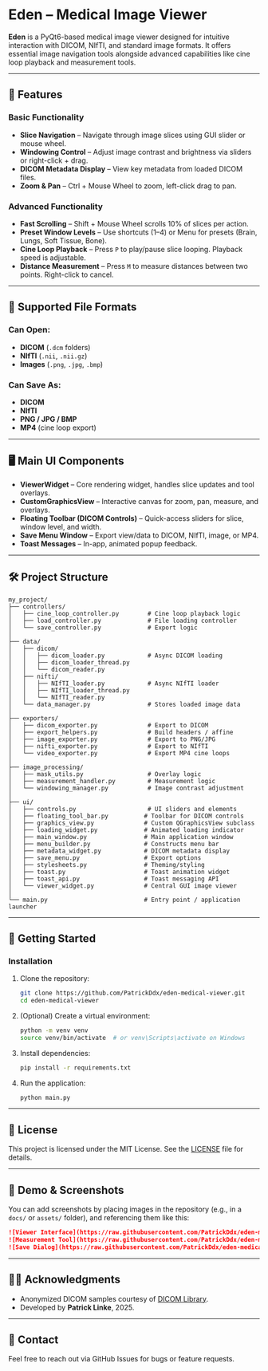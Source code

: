# Eden – Medical Image Viewer

**Eden** is a PyQt6-based medical image viewer designed for intuitive interaction with DICOM, NIfTI, and standard image formats. It offers essential image navigation tools alongside advanced capabilities like cine loop playback and measurement tools.

---

## 🧩 Features

### Basic Functionality
- **Slice Navigation** – Navigate through image slices using GUI slider or mouse wheel.
- **Windowing Control** – Adjust image contrast and brightness via sliders or right-click + drag.
- **DICOM Metadata Display** – View key metadata from loaded DICOM files.
- **Zoom & Pan** – Ctrl + Mouse Wheel to zoom, left-click drag to pan.

### Advanced Functionality
- **Fast Scrolling** – Shift + Mouse Wheel scrolls 10% of slices per action.
- **Preset Window Levels** – Use shortcuts (1–4) or Menu for presets (Brain, Lungs, Soft Tissue, Bone).
- **Cine Loop Playback** – Press `P` to play/pause slice looping. Playback speed is adjustable.
- **Distance Measurement** – Press `M` to measure distances between two points. Right-click to cancel.

---

## 📂 Supported File Formats

### Can Open:
- **DICOM** (`.dcm` folders)
- **NIfTI** (`.nii`, `.nii.gz`)
- **Images** (`.png`, `.jpg`, `.bmp`)

### Can Save As:
- **DICOM**
- **NIfTI**
- **PNG / JPG / BMP**
- **MP4** (cine loop export)

---

## 🖥️ Main UI Components

- **ViewerWidget** – Core rendering widget, handles slice updates and tool overlays.
- **CustomGraphicsView** – Interactive canvas for zoom, pan, measure, and overlays.
- **Floating Toolbar (DICOM Controls)** – Quick-access sliders for slice, window level, and width.
- **Save Menu Window** – Export view/data to DICOM, NIfTI, image, or MP4.
- **Toast Messages** – In-app, animated popup feedback.

---

## 🛠️ Project Structure

```plaintext
my_project/
├── controllers/
│   ├── cine_loop_controller.py        # Cine loop playback logic
│   ├── load_controller.py             # File loading controller
│   └── save_controller.py             # Export logic
│
├── data/
│   ├── dicom/
│   │   ├── dicom_loader.py            # Async DICOM loading
│   │   ├── dicom_loader_thread.py
│   │   └── dicom_reader.py
│   ├── nifti/
│   │   ├── NIfTI_loader.py            # Async NIfTI loader
│   │   ├── NIfTI_loader_thread.py
│   │   └── NIfTI_reader.py
│   └── data_manager.py                # Stores loaded image data
│
├── exporters/
│   ├── dicom_exporter.py              # Export to DICOM
│   ├── export_helpers.py              # Build headers / affine
│   ├── image_exporter.py              # Export to PNG/JPG
│   ├── nifti_exporter.py              # Export to NIfTI
│   └── video_exporter.py              # Export MP4 cine loops
│
├── image_processing/
│   ├── mask_utils.py                  # Overlay logic
│   ├── measurement_handler.py         # Measurement logic
│   └── windowing_manager.py           # Image contrast adjustment
│
├── ui/
│   ├── controls.py                    # UI sliders and elements
│   ├── floating_tool_bar.py          # Toolbar for DICOM controls
│   ├── graphics_view.py              # Custom QGraphicsView subclass
│   ├── loading_widget.py             # Animated loading indicator
│   ├── main_window.py                # Main application window
│   ├── menu_builder.py               # Constructs menu bar
│   ├── metadata_widget.py            # DICOM metadata display
│   ├── save_menu.py                  # Export options
│   ├── stylesheets.py                # Theming/styling
│   ├── toast.py                      # Toast animation widget
│   ├── toast_api.py                  # Toast messaging API
│   └── viewer_widget.py              # Central GUI image viewer
│
└── main.py                           # Entry point / application launcher
```

---

## 🚀 Getting Started

### Installation

1. Clone the repository:
   ```bash
   git clone https://github.com/PatrickDdx/eden-medical-viewer.git
   cd eden-medical-viewer
   ```

2. (Optional) Create a virtual environment:
   ```bash
   python -m venv venv
   source venv/bin/activate  # or venv\Scripts\activate on Windows
   ```

3. Install dependencies:
   ```bash
   pip install -r requirements.txt
   ```

4. Run the application:
   ```bash
   python main.py
   ```

---

## 📄 License

This project is licensed under the MIT License. See the [LICENSE](LICENSE) file for details.

---

## 📸 Demo & Screenshots

You can add screenshots by placing images in the repository (e.g., in a `docs/` or `assets/` folder), and referencing them like this:

```markdown
![Viewer Interface](https://raw.githubusercontent.com/PatrickDdx/eden-medical-viewer/main/assets/screenshots/Screenshot_1.png)
![Measurement Tool](https://raw.githubusercontent.com/PatrickDdx/eden-medical-viewer/main/assets/screenshots/Screenshot_3.png)
![Save Dialog](https://raw.githubusercontent.com/PatrickDdx/eden-medical-viewer/main/assets/screenshots/Screenshot_2.png)
```

---

## 🙋‍♂️ Acknowledgments

- Anonymized DICOM samples courtesy of [DICOM Library](https://www.dicomlibrary.com/).
- Developed by **Patrick Linke**, 2025.

---

## 💬 Contact

Feel free to reach out via GitHub Issues for bugs or feature requests.
